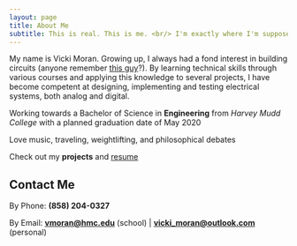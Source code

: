 ```yaml
---
layout: page
title: About Me
subtitle: This is real. This is me. <br/> I'm exactly where I'm supposed to be now. 
---
```


My name is Vicki Moran. Growing up, I always had a fond interest in building circuits (anyone remember [this guy](https://www.elenco.com/product/snap-circuits-300-experiments/)?). By learning technical skills through various courses and applying this knowledge to several projects, I have become competent at designing, implementing and testing electrical systems, both analog and digital. 

<span class="fa fa-graduation-cap about-icon"></span> Working towards a Bachelor of Science in **Engineering** from *Harvey Mudd College* with a planned graduation date of May 2020

<span class="fa fa-heart about-icon"></span> Love music, traveling, weightlifting, and philosophical debates

<span class="fa fa-file-text-o about-icon"></span> Check out my **projects** and [resume](https://vickimoran.github.io/Victoria_Moran.pdf)



## Contact Me

By Phone:  **(858) 204-0327** 

By Email:  **<vmoran@hmc.edu>** (school) | 
**<vicki_moran@outlook.com>** (personal)
